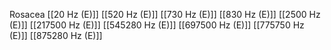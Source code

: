 Rosacea
[[20 Hz (E)]]
[[520 Hz (E)]]
[[730 Hz (E)]]
[[830 Hz (E)]]
[[2500 Hz (E)]]
[[217500 Hz (E)]]
[[545280 Hz (E)]]
[[697500 Hz (E)]]
[[775750 Hz (E)]]
[[875280 Hz (E)]]